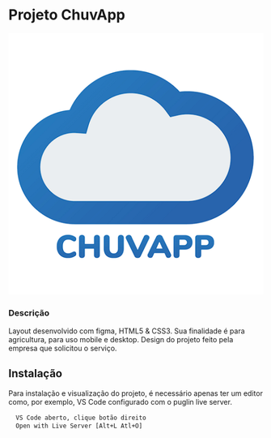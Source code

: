 
# Projeto ChuvApp

![Logo](https://github.com/walissonlucas/Chuvapp/blob/master/Logo.png)


### Descrição
Layout desenvolvido com figma, HTML5 & CSS3. Sua finalidade é para agricultura, para uso mobile e desktop. Design do projeto feito pela empresa que solicitou o serviço.

## Instalação

Para instalação e visualização do projeto, é necessário apenas ter um editor como, por exemplo, VS Code configurado com o puglin live server.

```bash
  VS Code aberto, clique botão direito
  Open with Live Server [Alt+L Atl+O]
```
    
